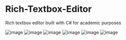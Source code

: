 # Rich-Textbox-Editor
Rich textbox editor built with C# for academic purposes

![image](https://github.com/LucyZachos/Rich-Textbox-Editor/assets/90052665/ba329844-ba3a-469b-8f73-50fc1ec15b6f) ![image](https://github.com/LucyZachos/Rich-Textbox-Editor/assets/90052665/0bedee7c-0ae6-443f-b5f5-64e4fe6dd342) ![image](https://github.com/LucyZachos/Rich-Textbox-Editor/assets/90052665/b45b9b6e-c41f-498f-b83c-ce83ffb022ed) ![image](https://github.com/LucyZachos/Rich-Textbox-Editor/assets/90052665/7d6f0853-bb03-4a71-9341-b650590e689b) ![image](https://github.com/LucyZachos/Rich-Textbox-Editor/assets/90052665/6fa88ebc-270e-4b30-bec9-aabde2c68a80) ![image](https://github.com/LucyZachos/Rich-Textbox-Editor/assets/90052665/029a3704-7016-41e9-8a3e-e24c57dd4296)





